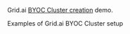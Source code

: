 Grid.ai [BYOC Cluster creation](https://docs.grid.ai/platform/upgrades/adding-custom-cloud-credentials) demo.

Examples of Grid.ai BYOC Cluster setup

```
